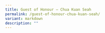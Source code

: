 ```yaml
---
title: Guest of Honour – Chua Kuan Seah
permalink: /guest-of-honour-chua-kuan-seah/
variant: markdown
description: ""
---
```

